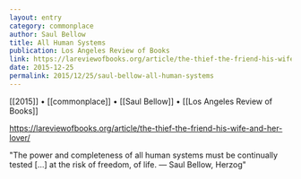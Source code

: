 ```yaml
---
layout: entry
category: commonplace
author: Saul Bellow
title: All Human Systems
publication: Los Angeles Review of Books
link: https://lareviewofbooks.org/article/the-thief-the-friend-his-wife-and-her-lover/
date: 2015-12-25
permalink: 2015/12/25/saul-bellow-all-human-systems
---
```


[[2015]] • [[commonplace]] • [[Saul Bellow]] • [[Los Angeles Review of Books]]

https://lareviewofbooks.org/article/the-thief-the-friend-his-wife-and-her-lover/

"The power and completeness of all human systems must be continually tested […] at the risk of freedom, of life. — Saul Bellow, Herzog"
